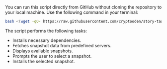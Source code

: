 You can run this script directly from GitHub without cloning the repository to your local machine. Use the following command in your terminal:
```bash
bash <(wget -qO- https://raw.githubusercontent.com/cryptooden/story-tasks/main/general_task2.sh)
```
The script performs the following tasks:

- Installs necessary dependencies.
- Fetches snapshot data from predefined servers.
- Displays available snapshots.
- Prompts the user to select a snapshot.
- Installs the selected snapshot.
